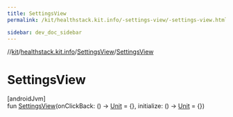 ```yaml
---
title: SettingsView
permalink: /kit/healthstack.kit.info/-settings-view/-settings-view.html

sidebar: dev_doc_sidebar
---
```

//[kit](../../../index.html)/[healthstack.kit.info](../index.html)/[SettingsView](index.html)/[SettingsView](-settings-view.html)



# SettingsView



[androidJvm]\
fun [SettingsView](-settings-view.html)(onClickBack: () -&gt; [Unit](https://kotlinlang.org/api/latest/jvm/stdlib/kotlin/-unit/index.html) = {}, initialize: () -&gt; [Unit](https://kotlinlang.org/api/latest/jvm/stdlib/kotlin/-unit/index.html) = {})




